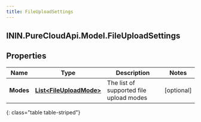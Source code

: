 ```yaml
---
title: FileUploadSettings
---
```

## ININ.PureCloudApi.Model.FileUploadSettings

## Properties

|Name | Type | Description | Notes|
|------------ | ------------- | ------------- | -------------|
| **Modes** | [**List&lt;FileUploadMode&gt;**](FileUploadMode.html) | The list of supported file upload modes | [optional] |
{: class="table table-striped"}


